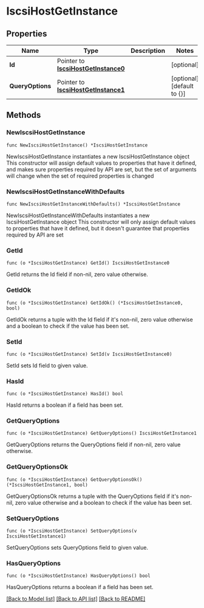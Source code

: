 # IscsiHostGetInstance

## Properties

Name | Type | Description | Notes
------------ | ------------- | ------------- | -------------
**Id** | Pointer to [**IscsiHostGetInstance0**](IscsiHostGetInstance0.md) |  | [optional] 
**QueryOptions** | Pointer to [**IscsiHostGetInstance1**](IscsiHostGetInstance1.md) |  | [optional] [default to {}]

## Methods

### NewIscsiHostGetInstance

`func NewIscsiHostGetInstance() *IscsiHostGetInstance`

NewIscsiHostGetInstance instantiates a new IscsiHostGetInstance object
This constructor will assign default values to properties that have it defined,
and makes sure properties required by API are set, but the set of arguments
will change when the set of required properties is changed

### NewIscsiHostGetInstanceWithDefaults

`func NewIscsiHostGetInstanceWithDefaults() *IscsiHostGetInstance`

NewIscsiHostGetInstanceWithDefaults instantiates a new IscsiHostGetInstance object
This constructor will only assign default values to properties that have it defined,
but it doesn't guarantee that properties required by API are set

### GetId

`func (o *IscsiHostGetInstance) GetId() IscsiHostGetInstance0`

GetId returns the Id field if non-nil, zero value otherwise.

### GetIdOk

`func (o *IscsiHostGetInstance) GetIdOk() (*IscsiHostGetInstance0, bool)`

GetIdOk returns a tuple with the Id field if it's non-nil, zero value otherwise
and a boolean to check if the value has been set.

### SetId

`func (o *IscsiHostGetInstance) SetId(v IscsiHostGetInstance0)`

SetId sets Id field to given value.

### HasId

`func (o *IscsiHostGetInstance) HasId() bool`

HasId returns a boolean if a field has been set.

### GetQueryOptions

`func (o *IscsiHostGetInstance) GetQueryOptions() IscsiHostGetInstance1`

GetQueryOptions returns the QueryOptions field if non-nil, zero value otherwise.

### GetQueryOptionsOk

`func (o *IscsiHostGetInstance) GetQueryOptionsOk() (*IscsiHostGetInstance1, bool)`

GetQueryOptionsOk returns a tuple with the QueryOptions field if it's non-nil, zero value otherwise
and a boolean to check if the value has been set.

### SetQueryOptions

`func (o *IscsiHostGetInstance) SetQueryOptions(v IscsiHostGetInstance1)`

SetQueryOptions sets QueryOptions field to given value.

### HasQueryOptions

`func (o *IscsiHostGetInstance) HasQueryOptions() bool`

HasQueryOptions returns a boolean if a field has been set.


[[Back to Model list]](../README.md#documentation-for-models) [[Back to API list]](../README.md#documentation-for-api-endpoints) [[Back to README]](../README.md)


